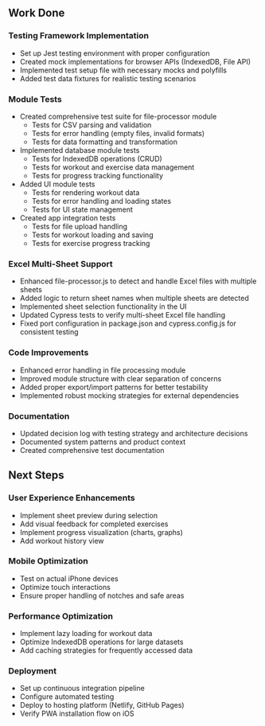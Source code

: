 ## Work Done

### Testing Framework Implementation
- Set up Jest testing environment with proper configuration
- Created mock implementations for browser APIs (IndexedDB, File API)
- Implemented test setup file with necessary mocks and polyfills
- Added test data fixtures for realistic testing scenarios

### Module Tests
- Created comprehensive test suite for file-processor module
  - Tests for CSV parsing and validation
  - Tests for error handling (empty files, invalid formats)
  - Tests for data formatting and transformation
- Implemented database module tests
  - Tests for IndexedDB operations (CRUD)
  - Tests for workout and exercise data management
  - Tests for progress tracking functionality
- Added UI module tests
  - Tests for rendering workout data
  - Tests for error handling and loading states
  - Tests for UI state management
- Created app integration tests
  - Tests for file upload handling
  - Tests for workout loading and saving
  - Tests for exercise progress tracking

### Excel Multi-Sheet Support
- Enhanced file-processor.js to detect and handle Excel files with multiple sheets
- Added logic to return sheet names when multiple sheets are detected
- Implemented sheet selection functionality in the UI
- Updated Cypress tests to verify multi-sheet Excel file handling
- Fixed port configuration in package.json and cypress.config.js for consistent testing

### Code Improvements
- Enhanced error handling in file processing module
- Improved module structure with clear separation of concerns
- Added proper export/import patterns for better testability
- Implemented robust mocking strategies for external dependencies

### Documentation
- Updated decision log with testing strategy and architecture decisions
- Documented system patterns and product context
- Created comprehensive test documentation

## Next Steps

### User Experience Enhancements
- Implement sheet preview during selection
- Add visual feedback for completed exercises
- Implement progress visualization (charts, graphs)
- Add workout history view

### Mobile Optimization
- Test on actual iPhone devices
- Optimize touch interactions
- Ensure proper handling of notches and safe areas

### Performance Optimization
- Implement lazy loading for workout data
- Optimize IndexedDB operations for large datasets
- Add caching strategies for frequently accessed data

### Deployment
- Set up continuous integration pipeline
- Configure automated testing
- Deploy to hosting platform (Netlify, GitHub Pages)
- Verify PWA installation flow on iOS